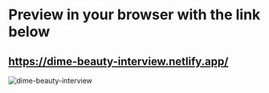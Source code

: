 # Preview in your browser with the link below

## https://dime-beauty-interview.netlify.app/
![dime-beauty-interview](https://user-images.githubusercontent.com/72411024/195411851-39754cce-3951-4b42-8a74-15e5123d7b9c.PNG)
